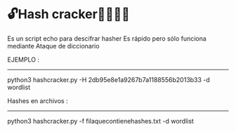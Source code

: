 # 🔓Hash cracker👨‍💻👩‍💻

Es un script echo para descifrar hasher
Es rápido pero sólo funciona mediante
Ataque de diccionario 


EJEMPLO :


______________________
python3 hashcracker.py -H  2db95e8e1a9267b7a1188556b2013b33 -d wordlist

Hashes en archivos :
______________________
python3 hashcracker.py -f filaquecontienehashes.txt -d wordlist




